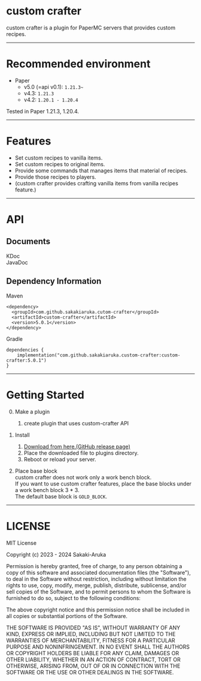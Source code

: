 # custom crafter  
custom crafter is a plugin for PaperMC servers that provides custom recipes. 

---

# Recommended environment
- Paper
  - v5.0 (=api v0.1): `1.21.3~`
  - v4.3: `1.21.3`
  - v4.2: `1.20.1 - 1.20.4`

Tested in Paper 1.21.3, 1.20.4.

---

# Features
- Set custom recipes to vanilla items.
- Set custom recipes to original items.
- Provide some commands that manages items that material of recipes.
- Provide those recipes to players.
- (custom crafter provides crafting vanilla items from vanilla recipes feature.)

---

# API

## Documents
KDoc  
JavaDoc

## Dependency Information
Maven

```
<dependency>
  <groupId>com.github.sakakiaruka.cutom-crafter</groupId>
  <artifactId>custom-crafter</artifactId>
  <version>5.0.1</version>
</dependency>
```

Gradle
```
dependencies {
    implementation("com.github.sakakiaruka.custom-crafter:custom-crafter:5.0.1")
}
```

---

# Getting Started
0. Make a plugin
   1. create plugin that uses custom-crafter API

1. Install
   1. [Download from here.(GitHub release page)](https://github.com/Sakaki-Aruka/custom-crafter/releases/latest)
   2. Place the downloaded file to plugins directory. 
   3. Reboot or reload your server.

    
2. Place base block  
custom crafter does not work only a work bench block.  
If you want to use custom crafter features, place the base blocks under a work bench block 3 * 3.  
The default base block is `GOLD_BLOCK`.

---

# LICENSE
MIT License

Copyright (c) 2023 - 2024 Sakaki-Aruka

Permission is hereby granted, free of charge, to any person obtaining a copy
of this software and associated documentation files (the "Software"), to deal
in the Software without restriction, including without limitation the rights
to use, copy, modify, merge, publish, distribute, sublicense, and/or sell
copies of the Software, and to permit persons to whom the Software is
furnished to do so, subject to the following conditions:

The above copyright notice and this permission notice shall be included in all
copies or substantial portions of the Software.

THE SOFTWARE IS PROVIDED "AS IS", WITHOUT WARRANTY OF ANY KIND, EXPRESS OR
IMPLIED, INCLUDING BUT NOT LIMITED TO THE WARRANTIES OF MERCHANTABILITY,
FITNESS FOR A PARTICULAR PURPOSE AND NONINFRINGEMENT. IN NO EVENT SHALL THE
AUTHORS OR COPYRIGHT HOLDERS BE LIABLE FOR ANY CLAIM, DAMAGES OR OTHER
LIABILITY, WHETHER IN AN ACTION OF CONTRACT, TORT OR OTHERWISE, ARISING FROM,
OUT OF OR IN CONNECTION WITH THE SOFTWARE OR THE USE OR OTHER DEALINGS IN THE
SOFTWARE.
